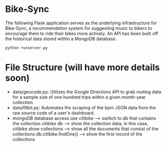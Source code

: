 Bike-Sync
======
The following Flask application serves as the underlying infrastructure for Bike-Sync, a recommendation system for suggesting music to bikers to encourage them to ride their bikes more actively. An API has been built off the historical data stored within a MongoDB database.

```
python runserver.py
```
 
File Structure (will have more details soon)
======
- data/geocode.py: Utilizes the Google Directions API to grab routing data for a sample size of one hundred trips within a given month-year collection.
- data/fitbit.py: Automates the scraping of the bpm JSON data from the raw source code of a user's dashboard. 
- mongoDB database access
	use citibike --> switich to db that contains the collection citibike
	db --> show the collection data, in this case, citibike
	show collections --> show all the documents that consist of the collections
	db.citibike.findOne() --> show the first record of the collections
